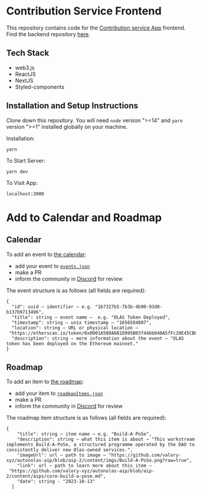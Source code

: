 # Contribution Service Frontend
This repository contains code for the [Contribution service App](https://contribution.olas.network/) frontend. Find the backend repository [here](https://github.com/valory-xyz/contribution-service).

## Tech Stack
- web3.js
- ReactJS
- NextJS
- Styled-components

## Installation and Setup Instructions

Clone down this repository. You will need `node` version ">=14" and `yarn` version ">=1" installed globally on your machine.

Installation:

`yarn`

To Start Server:

`yarn dev`

To Visit App:

`localhost:3000`

# Add to Calendar and Roadmap

## Calendar

To add an event to [the calendar](https://contribute.olas.network/calendar):

- add your event to [`events.json`](https://github.com/valory-xyz/autonolas-contribution-service-frontend/edit/main/components/Calendar/events.json)
- make a PR
- inform the community in [Discord](https://discord.com/channels/899649805582737479/1121019872839729152) for review

The event structure is as follows (all fields are required):

```
{
  "id": uuid – identifier – e.g. "1b7327b5-7b3b-4b90-93d0-b137b9713496",
  "title": string – event name –  e.g. "OLAS Token Deployed",
  "timestamp": string – unix timestamp – "1656584807",
  "location": string – URL or physical location – "https://etherscan.io/token/0x0001A500A6B18995B03f44bb040A5fFc28E45CB0#readContract",
  "description": string – more information about the event – "OLAS token has been deployed on the Ethereum mainnet."
}
```

## Roadmap

To add an item to [the roadmap](https://contribute.olas.network/roadmap):

- add your item to [`roadmapItems.json`](https://github.com/valory-xyz/autonolas-contribution-service-frontend/edit/main/components/Roadmap/roadmapItems.json)
- make a PR
- inform the community in [Discord](https://discord.com/channels/899649805582737479/1121019872839729152) for review

The roadmap item structure is as follows (all fields are required):

```
{
    "title": string – item name – e.g. "Build-A-PoSe",
    "description": string – what this item is about – "This workstream implements Build-A-PoSe, a structured programme operated by the DAO to consistently deliver new Olas-owned services.",
    "imageUrl": url – path to image – "https://github.com/valory-xyz/autonolas-aip/blob/aip-2/content/imgs/Build-A-PoSe.png?raw=true",
    "link": url – path to learn more about this item – "https://github.com/valory-xyz/autonolas-aip/blob/aip-2/content/aips/core-build-a-pose.md",
    "date": string - "2023-10-13"
  }
```